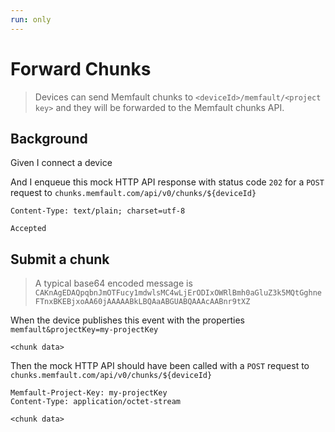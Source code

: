 ```yaml
---
run: only
---
```


# Forward Chunks

> Devices can send Memfault chunks to `<deviceId>/memfault/<project key>` and
> they will be forwarded to the Memfault chunks API.

## Background

Given I connect a device

<!-- Prepare the mock API responses. -->

And I enqueue this mock HTTP API response with status code `202` for a `POST`
request to `chunks.memfault.com/api/v0/chunks/${deviceId}`

```
Content-Type: text/plain; charset=utf-8

Accepted
```

## Submit a chunk

> A typical base64 encoded message is
> `CAKnAgEDAQpqbnJmOTFucy1mdwlsMC4wLjErODIxOWRlBmh0aGluZ3k5MQtGghneFTnxBKEBjxoAA60jAAAAABkLBQAaABGUABQAAAcAABnr9tXZ`

When the device publishes this event with the properties
`memfault&projectKey=my-projectKey`

```
<chunk data>
```

Then the mock HTTP API should have been called with a `POST` request to
`chunks.memfault.com/api/v0/chunks/${deviceId}`

```
Memfault-Project-Key: my-projectKey
Content-Type: application/octet-stream

<chunk data>
```
